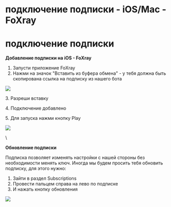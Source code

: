 # подключение подписки - iOS/Mac - FoXray

# подключение подписки

**Добавление подписки на iOS - FoXray**

1.  Запусти приложение FoXray
2.  Нажми на значок \"Вставить из буфера обмена\" - у тебя должна быть
    скопирована ссылка на подписку из нашего бота

![](https://i.postimg.cc/hjn9YQ6J/3.png)

3\. Разреши вставку

4\. Подключение добавлено

5\. Для запуска нажми кнопку Play

![](https://i.postimg.cc/bYVZDF8C/5.png)

\

**Обновление подписки**

Подписка позволяет изменять настройки с нашей стороны без необходимости
менять ключ. Иногда мы будем просить тебя обновить подписку, для этого
нужно:

1.  Зайти в раздел Subscriptions
2.  Провести пальцем справа на лево по подписке
3.  И нажать кнопку обновления

![](https://i.postimg.cc/c4YtpByF/7.png)